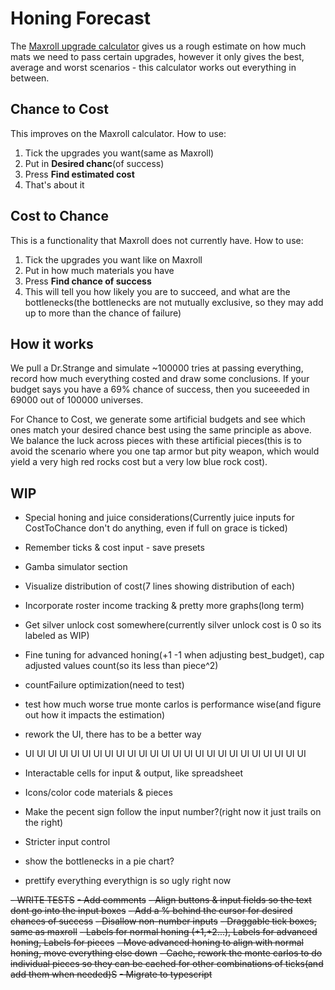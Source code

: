 # Honing Forecast

The [Maxroll upgrade calculator](https://maxroll.gg/lost-ark/upgrade-calculator) gives us a rough estimate on how much mats we need to pass certain upgrades, however it only gives the best, average and worst scenarios - this calculator works out everything in between.

## Chance to Cost

This improves on the Maxroll calculator. How to use:

1. Tick the upgrades you want(same as Maxroll)
2. Put in **Desired chanc**(of success)
3. Press **Find estimated cost**
4. That's about it

## Cost to Chance

This is a functionality that Maxroll does not currently have. How to use:

1. Tick the upgrades you want like on Maxroll
2. Put in how much materials you have
3. Press **Find chance of success**
4. This will tell you how likely you are to succeed, and what are the bottlenecks(the bottlenecks are not mutually exclusive, so they may add up to more than the chance of failure)

## How it works

We pull a Dr.Strange and simulate ~100000 tries at passing everything, record how much everything costed and draw some conclusions. If your budget says you have a 69% chance of success, then you suceeeded in 69000 out of 100000 universes.

For Chance to Cost, we generate some artificial budgets and see which ones match your desired chance best using the same principle as above. We balance the luck across pieces with these artificial pieces(this is to avoid the scenario where you one tap armor but pity weapon, which would yield a very high red rocks cost but a very low blue rock cost).

## WIP

- Special honing and juice considerations(Currently juice inputs for CostToChance don't do anything, even if full on grace is ticked)
- Remember ticks & cost input - save presets
- Gamba simulator section
- Visualize distribution of cost(7 lines showing distribution of each)
- Incorporate roster income tracking & pretty more graphs(long term)

- Get silver unlock cost somewhere(currently silver unlock cost is 0 so its labeled as WIP)
- Fine tuning for advanced honing(+1 -1 when adjusting best_budget), cap adjusted values count(so its less than piece^2)
- countFailure optimization(need to test)
- test how much worse true monte carlos is performance wise(and figure out how it impacts the estimation)
- rework the UI, there has to be a better way

- UI UI UI UI UI UI UI UI UI UI UI UI UI UI UI UI UI UI UI UI UI UI UI UI UI
- Interactable cells for input & output, like spreadsheet
- Icons/color code materials & pieces
- Make the pecent sign follow the input number?(right now it just trails on the right)
- Stricter input control
- show the bottlenecks in a pie chart?
- prettify everything everythign is so ugly right now

~~- WRITE TESTS~~
~~- Add comments~~
~~- Align buttons & input fields so the text dont go into the input boxes~~
~~- Add a % behind the cursor for desired chances of success~~
~~- Disallow non-number inputs~~
~~- Draggable tick boxes, same as maxroll~~
~~- Labels for normal honing (+1,+2...), Labels for advanced honing, Labels for pieces~~
~~- Move advanced honing to align with normal honing, move everything else down~~
~~- Cache, rework the monte carlos to do individual pieces so they can be cached for other combinations of ticks(and add them when needed)S~~
~~- Migrate to typescript~~
